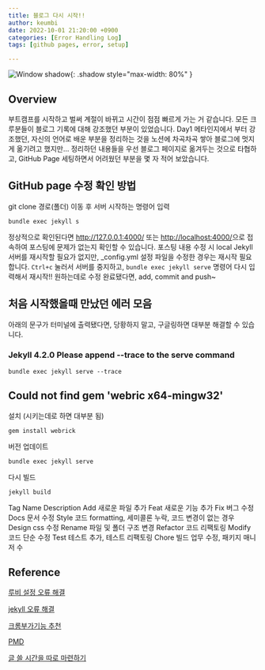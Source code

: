 ```yaml
---
title: 블로그 다시 시작!!
author: keumbi
date: 2022-10-01 21:20:00 +0900
categories: [Error Handling Log]
tags: [github pages, error, setup]

---
```



![Window shadow](https://media4.giphy.com/media/1SzIPkhn8EOK99F0vj/giphy.gif){: .shadow style="max-width: 80%" }

## Overview
부트캠프를 시작하고 벌써 계절이 바뀌고 시간이 점점 빠르게 가는 거 같습니다. 모든 크루분들이 블로그 기록에 대해 강조했던 부분이 있었습니다. Day1 메타인지에서 부터 강조했던, 자신의 언어로 배운 부분을 정리하는 것을 노션에 차곡차곡 쌓아 블로그에 멋지게 옮기려고 했지만... 정리하던 내용들을 우선 블로그 페이지로 옮겨두는 것으로 타협하고,  GitHub Page 세팅하면서 어려웠던 부분을 몇 자 적어 보았습니다.

## GitHub page 수정 확인 방법
git clone 경로(폴더) 이동 후 서버 시작하는 명령어 입력
```
bundle exec jekyll s
```

정상적으로 확인된다면 <http://127.0.0.1:4000/> 또는 <http://localhost:4000/>으로 접속하여 포스팅에 문제가 없는지 확인할 수 있습니다.
포스팅 내용 수정 시 local Jekyll 서버를 재시작할 필요가 없지만, _config.yml 설정 파일을 수정한 경우는 재시작 필요합니다. `Ctrl+c` 눌러서 서버를 중지하고, `bundle exec jekyll serve` 명령어 다시 입력해서 재시작!! 원하는데로 수정 완료됐다면, add, commit and push~

## 처음 시작했을때 만났던 에러 모음
아래의 문구가 터미널에 출력됐다면, 당황하지 말고, 구글링하면 대부분 해결할 수 있습니다.

### Jekyll 4.2.0 Please append --trace to the serve command
```
bundle exec jekyll serve --trace
```


## Could not find gem 'webric x64-mingw32'
설치 (시키는데로 하면 대부분 됨)
```
gem install webrick
```
버전 업데이트
```
bundle exec jekyll serve
```
다시 빌드
```
jekyll build
```


Tag Name	Description
Add	새로운 파일 추가
Feat	새로운 기능 추가
Fix	버그 수정
Docs	문서 수정
Style	코드 formatting, 세미콜론 누락, 코드 변경이 없는 경우
Design	css 수정
Rename	파일 및 폴더 구조 변경
Refactor	코드 리팩토링
Modify	코드 단순 수정
Test	테스트 추가, 테스트 리팩토링
Chore	빌드 업무 수정, 패키지 매니저 수


<!--git checkout -b bugFix-->

<!--
블로그 마음 가짐
글 쓰기 전

글 쓸 시간을 따로 마련하기
쓸만한 글감은 미리 메모해두기
글의 장르 별 템플릿을 떠올리기
글의 초안을 작성하기
글 쓰는 중

제목으로 독자의 호기심을 끌기
서론으로 독자를 공감시키기
글 초반부에 요약 써두기
문단 수준에서 글 다듬기
문장 수준에서 글 다듬기
단어 수준에서 글 다듬기
미디어를 적절히 활용하기
글 쓴 후

글을 소리내어 읽기
주의를 환기시킨 후에 퇴고하기
글 발행 후

글을 공유하고 나의 구독자를 만들기
일관성을 유지하여 개인 브랜딩 구축하기
마무리-->

## Reference
[루비 설정 오류 해결](https://jojoldu.tistory.com/288)

[jekyll 오류 해결](https://velog.io/@minji-o-j/jekyll-%EC%98%A4%EB%A5%98-%ED%95%B4%EA%B2%B0)

[크롬부가기능 추천](https://jojoldu.tistory.com/406?category=798573)

[PMD](https://velog.io/@been/IT%EA%B8%B0%EC%82%AC%EA%B0%9C%EB%B0%9C%EC%9E%90%EA%B0%80-%EA%B6%8C%EC%9E%A5%ED%95%98%EB%8A%94-Java-%EC%BD%94%EB%93%9C-%ED%92%88%EC%A7%88-%EB%8F%84%EA%B5%AC)

[글 쓸 시간을 따로 마련하기](https://wormwlrm.github.io/2022/08/20/Personal-Branding-from-Technical-Writing.html)
